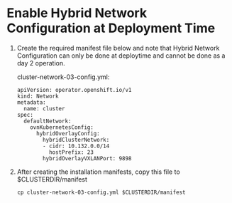 # Enable Hybrid Network Configuration at Deployment Time

1. Create the required manifest file below and note that Hybrid Network Configuration can only be done at deploytime and cannot be done as a day 2 operation.

   cluster-network-03-config.yml:
    
    ```
    apiVersion: operator.openshift.io/v1
    kind: Network
    metadata:
      name: cluster
    spec:
      defaultNetwork:
        ovnKubernetesConfig:
          hybridOverlayConfig:
            hybridClusterNetwork: 
            - cidr: 10.132.0.0/14
              hostPrefix: 23
            hybridOverlayVXLANPort: 9898 
    ```
    
2. After creating the installation manifests, copy this file to $CLUSTERDIR/manifest

    ```
    cp cluster-network-03-config.yml $CLUSTERDIR/manifest
